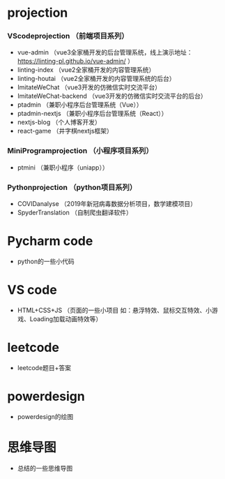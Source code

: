 # projection 
### VScodeprojection （前端项目系列）
- vue-admin （vue3全家桶开发的后台管理系统，线上演示地址：https://linting-pl.github.io/vue-admin/ ）
- linting-index （vue2全家桶开发的内容管理系统）
- linting-houtai （vue2全家桶开发的内容管理系统的后台）
- ImitateWeChat （vue3开发的仿微信实时交流平台）
- ImitateWeChat-backend （vue3开发的仿微信实时交流平台的后台）
- ptadmin （兼职小程序后台管理系统（Vue））
- ptadmin-nextjs （兼职小程序后台管理系统（React））
- nextjs-blog （个人博客开发）
- react-game （井字棋nextjs框架）
### MiniProgramprojection （小程序项目系列）
- ptmini （兼职小程序（uniapp））
### Pythonprojection （python项目系列）
- COVIDanalyse （2019年新冠病毒数据分析项目，数学建模项目）
- SpyderTranslation （自制爬虫翻译软件）
# Pycharm code
- python的一些小代码
# VS code
- HTML+CSS+JS （页面的一些小项目 如：悬浮特效、鼠标交互特效、小游戏、Loading加载动画特效等）
# leetcode
- leetcode题目+答案
# powerdesign
- powerdesign的绘图
# 思维导图
- 总结的一些思维导图
